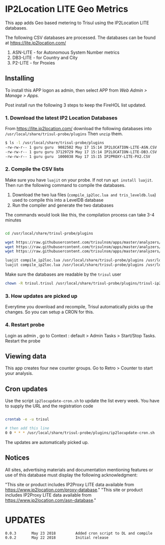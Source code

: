 # IP2Location LITE Geo Metrics  


This app adds Geo based metering to Trisul using the IP2Location LITE databases. 

The following CSV databases are processed. The databases can be found at https://lite.ip2location.com/

1. ASN-LITE - for Autonomous System Number metrics 
2. DB3-LITE - for Country and City 
3. P2-LITE  - for Proxies 


## Installing 

To install this APP logon as admin, then select APP from _Web Admin > Manage > Apps._

Post install run the following 3 steps to keep the FireHOL list updated. 


### 1. Download the latest IP2 Location Databases

From https://lite.ip2location.com/ download the following databases into  `/usr/local/share/trisul-probe/plugins`
Then `unzip` them.



````bash
$ ls -l /usr/local/share/trisul-probe/plugins 
-rw-rw-r-- 1 guru guru  9082502 May 17 15:14 IP2LOCATION-LITE-ASN.CSV
-rw-rw-r-- 1 guru guru 37129729 May 17 15:14 IP2LOCATION-LITE-DB3.CSV
-rw-rw-r-- 1 guru guru  1000038 May 17 15:15 IP2PROXY-LITE-PX2.CSV

````



### 2. Compile the CSV lists  


Make sure you have `luajit` on your probe. If not run `apt install luajit`.  Then run the following command to compile the databases. 

1. Download the two lua files (`compile_ip2loc.lua and tris_leveldb.lua`) used to compile this  into a LevelDB database
2. Run the compiler and generate the two databases 

The commands would look like this, the compilation process can take 3-4 minutes  

````bash

cd /usr/local/share/trisul-probe/plugins 

wget https://raw.githubusercontent.com/trisulnsm/apps/master/analyzers/ip2location/compile_ip2loc.lua
wget https://raw.githubusercontent.com/trisulnsm/apps/master/analyzers/ip2location/tris_leveldb.lua
wget https://raw.githubusercontent.com/trisulnsm/apps/master/analyzers/ip2location/ipprefixdb.lua

luajit compile_ip2loc.lua /usr/local/share/trisul-probe/plugins /usr/local/share/trisul-probe/plugins/trisul-ip2loc-0.level
luajit compile_ip2loc.lua /usr/local/share/trisul-probe/plugins /usr/local/share/trisul-probe/plugins/trisul-ip2loc-1.level

````

Make sure the databases are readable by the `trisul` user

````bash
chown -R trisul.trisul /usr/local/share/trisul-probe/plugins/trisul-ip2loc-*.level
````


### 3.  How updates are picked up

Everytime you download and recompile, Trisul automatically picks up the changes. So you can setup a CRON for this.


### 4. Restart probe

Login as admin , go to Context : default > Admin Tasks > Start/Stop Tasks. Restart the probe


## Viewing data 

This app creates four new counter groups. Go to Retro > Counter to start your analysis.

## Cron updates


Use the script `ip2locupdate-cron.sh` to update the list every week.  You have to supply the URL and the registration code 


````sh

crontab -e -u trisul

# then add this line 
0 0 * * * /usr/local/share/trisul-probe/plugins/ip2locupdate-cron.sh 

````

The updates are automatically picked up.  

## Notices

All sites, advertising materials and documentation mentioning features or use of this database must display the following acknowledgment:

"This site or product includes IP2Proxy LITE data available from https://www.ip2location.com/proxy-database."
"This site or product includes IP2Proxy LITE data available from https://www.ip2location.com/asn-database."


UPDATES
=======

````
0.0.3		May 23 2018			Added cron script to DL and compile 
0.0.2		May 22 2018			Initial release 
````



